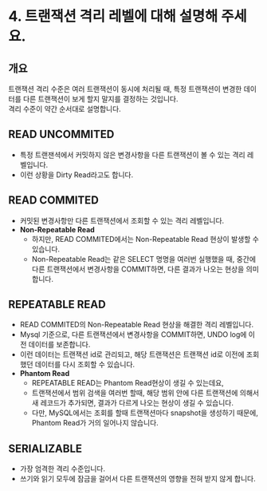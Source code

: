# 4. 트랜잭션 격리 레벨에 대해 설명해 주세요.

## 개요

트랜잭션 격리 수준은 여러 트랜잭션이 동시에 처리될 때, 특정 트랜잭션이 변경한 데이터를 다른 트랜잭션이 보게 할지 말지를 결정하는 것입니다.  
격리 수준이 약간 순서대로 설명합니다.

## READ UNCOMMITED

- 특정 트랜잰셕에서 커밋하지 않은 변경사항을 다른 트랜잭션이 볼 수 있는 격리 레벨입니다.
- 이런 상황을 Dirty Read라고도 합니다.

## READ COMMITED

- 커밋된 변경사항만 다른 트랜잭션에서 조회할 수 있는 격리 레벨입니다.
- **Non-Repeatable Read**
  - 하지만, READ COMMITED에서는 Non-Repeatable Read 현상이 발생할 수 있습니다.
  - Non-Repeatable Read는 같은 SELECT 명명을 여러번 실행했을 때, 중간에 다른 트랜잭션에서 변경사항을 COMMIT하면, 다른 결과가 나오는 현상을 의미합니다.

## REPEATABLE READ

- READ COMMITED의 Non-Repeatable Read 현상을 해결한 격리 레벨입니다.
- Mysql 기준으로, 다른 트랜잭션에서 변경사항을 COMMIT하면, UNDO log에 이전 데이터를 보존합니다.
- 이런 데이터는 트랜잭션 id로 관리되고, 해당 트랜잭션은 트랜잭션 id로 이전에 조회했던 데이터를 다시 조회할 수 있습니다.
- **Phantom Read**
  - REPEATABLE READ는 Phantom Read현상이 생길 수 있는데요,
  - 트랜잭션에서 범위 검색을 여러번 할때, 해당 범위 안에 다른 트랜잭션에 의해서 새 레코드가 추가되면, 결과가 다르게 나오는 현상이 생길 수 있습니다.
  - 다만, MySQL에서는 조회를 할때 트랜잭션마다 snapshot을 생성하기 때문에, Phantom Read가 거의 일어나지 않습니다.

## SERIALIZABLE

- 가장 엄격한 격리 수준입니다.
- 쓰기와 읽기 모두에 잠금을 걸어서 다른 트랜잭션의 영향을 전혀 받지 않게 합니다.
